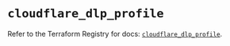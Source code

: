 # `cloudflare_dlp_profile`

Refer to the Terraform Registry for docs: [`cloudflare_dlp_profile`](https://registry.terraform.io/providers/cloudflare/cloudflare/4.39.0/docs/resources/dlp_profile).
